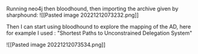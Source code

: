 
Running neo4j then bloodhound, then importing the archive given by sharphound:
![[Pasted image 20221212073232.png]]

Then I can start using bloodhound to explore the mapping of the AD, here for example I used : "Shortest Paths to Unconstrained Delegation System"

![[Pasted image 20221212073534.png]]

